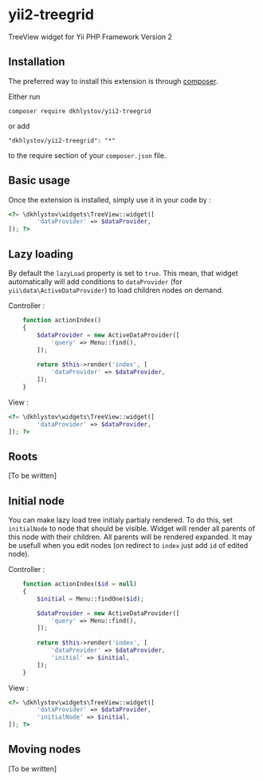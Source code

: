 yii2-treegrid
=============
TreeView widget for Yii PHP Framework Version 2

Installation
------------

The preferred way to install this extension is through [composer](http://getcomposer.org/download/).

Either run

```
composer require dkhlystov/yii2-treegrid
```

or add

```
"dkhlystov/yii2-treegrid": "*"
```

to the require section of your `composer.json` file.


Basic usage
-----

Once the extension is installed, simply use it in your code by  :

```php
<?= \dkhlystov\widgets\TreeView::widget([
		'dataProvider' => $dataProvider,
]); ?>
```

Lazy loading
-----

By default the `lazyLoad` property is set to `true`. This mean, that widget automatically will add conditions to `dataProvider` (for `yii\data\ActiveDataProvider`) to load children nodes on demand.

Controller :

```php
    function actionIndex()
    {
        $dataProvider = new ActiveDataProvider([
            'query' => Menu::find(),
        ]);
        
        return $this->render('index', [
            'dataProvider' => $dataProvider,
        ]);
    }
```

View :

```php
<?= \dkhlystov\widgets\TreeView::widget([
		'dataProvider' => $dataProvider,
]); ?>
```

Roots
-----
[To be written]

Initial node
-----

You can make lazy load tree initialy partialy rendered. To do this, set `initialNode` to node that should be visible. Widget will render all parents of this node with their children. All parents will be rendered expanded. It may be usefull when you edit nodes (on redirect to `index` just add `id` of edited node).

Controller :

```php
    function actionIndex($id = null)
    {
        $initial = Menu::findOne($id);

        $dataProvider = new ActiveDataProvider([
            'query' => Menu::find(),
        ]);
        
        return $this->render('index', [
            'dataProvider' => $dataProvider,
            'initial' => $initial,
        ]);
    }
```

View :

```php
<?= \dkhlystov\widgets\TreeView::widget([
		'dataProvider' => $dataProvider,
		'initialNode' => $initial,
]); ?>
```

Moving nodes
-----
[To be written]
